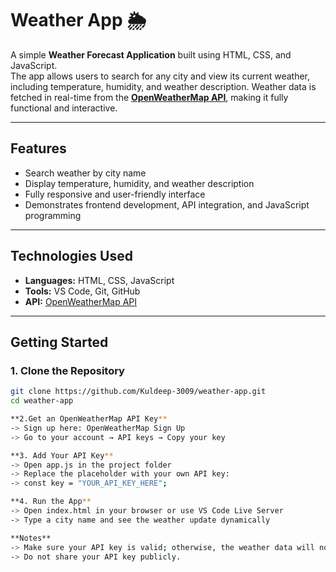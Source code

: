 # Weather App 🌦️

A simple **Weather Forecast Application** built using HTML, CSS, and JavaScript.  
The app allows users to search for any city and view its current weather, including temperature, humidity, and weather description. Weather data is fetched in real-time from the **[OpenWeatherMap API](https://openweathermap.org/api)**, making it fully functional and interactive.

---

## Features

- Search weather by city name
- Display temperature, humidity, and weather description
- Fully responsive and user-friendly interface
- Demonstrates frontend development, API integration, and JavaScript programming

---

## Technologies Used

- **Languages:** HTML, CSS, JavaScript  
- **Tools:** VS Code, Git, GitHub  
- **API:** [OpenWeatherMap API](https://home.openweathermap.org/api_keys)

---

## Getting Started

### 1. Clone the Repository
```bash
git clone https://github.com/Kuldeep-3009/weather-app.git
cd weather-app

**2.Get an OpenWeatherMap API Key**
-> Sign up here: OpenWeatherMap Sign Up
-> Go to your account → API keys → Copy your key

**3. Add Your API Key**
-> Open app.js in the project folder
-> Replace the placeholder with your own API key:
-> const key = "YOUR_API_KEY_HERE";

**4. Run the App**
-> Open index.html in your browser or use VS Code Live Server
-> Type a city name and see the weather update dynamically

**Notes**
-> Make sure your API key is valid; otherwise, the weather data will not load.
-> Do not share your API key publicly.
